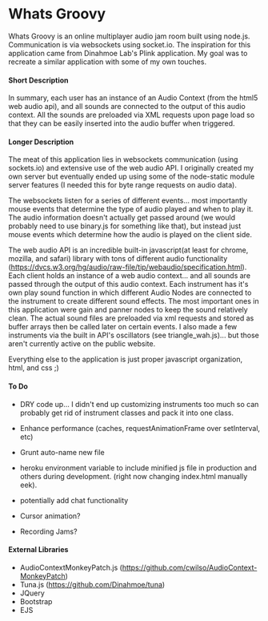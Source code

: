 # Whats Groovy

Whats Groovy is an online multiplayer audio jam room built using node.js. Communication is via websockets using socket.io. The inspiration for this application came from Dinahmoe Lab's Plink application. My goal was to recreate a similar application with some of my own touches. 

#### Short Description

In summary, each user has an instance of an Audio Context (from the html5 web audio api), and all sounds are connected to the output of this audio context. All the sounds are preloaded via XML requests upon page load so that they can be easily inserted into the audio buffer when triggered.

#### Longer Description

The meat of this application lies in websockets communication (using sockets.io) and extensive use of the web audio API. I originally created my own server but eventually ended up using some of the node-static module server features (I needed this for byte range requests on audio data).

The websockets listen for a series of different events... most importantly mouse events that determine the type of audio played and when to play it. The audio information doesn't actually get passed around (we would probably need to use binary.js for something like that), but instead just mouse events which determine how the audio is played on the client side.  

The web audio API is an incredible built-in javascript(at least for chrome, mozilla, and safari) library with tons of different audio functionality (https://dvcs.w3.org/hg/audio/raw-file/tip/webaudio/specification.html). Each client holds an instance of a web audio context... and all sounds are passed through the output of this audio context. Each instrument has it's own play sound function in which different Audio Nodes are connected to the instrument to create different sound effects. The most important ones in this application were gain and panner nodes to keep the sound relatively clean. The actual sound files are preloaded via xml requests and stored as buffer arrays then be called later on certain events. I also made a few instruments via the built in API's oscillators (see triangle_wah.js)... but those aren't currently active on the public website.

Everything else to the application is just proper javascript organization, html, and css ;)

#### To Do

- DRY code up... I didn't end up customizing instruments too much so can probably get rid of instrument classes and pack it into one class. 

- Enhance performance (caches, requestAnimationFrame over setInterval, etc)

- Grunt auto-name new file 

- heroku environment variable to include minified js file in production and others during development. (right now changing index.html manually eek).

- potentially add chat functionality

- Cursor animation?

- Recording Jams?

#### External Libraries

- AudioContextMonkeyPatch.js (https://github.com/cwilso/AudioContext-MonkeyPatch)
- Tuna.js (https://github.com/Dinahmoe/tuna)
- JQuery
- Bootstrap
- EJS
